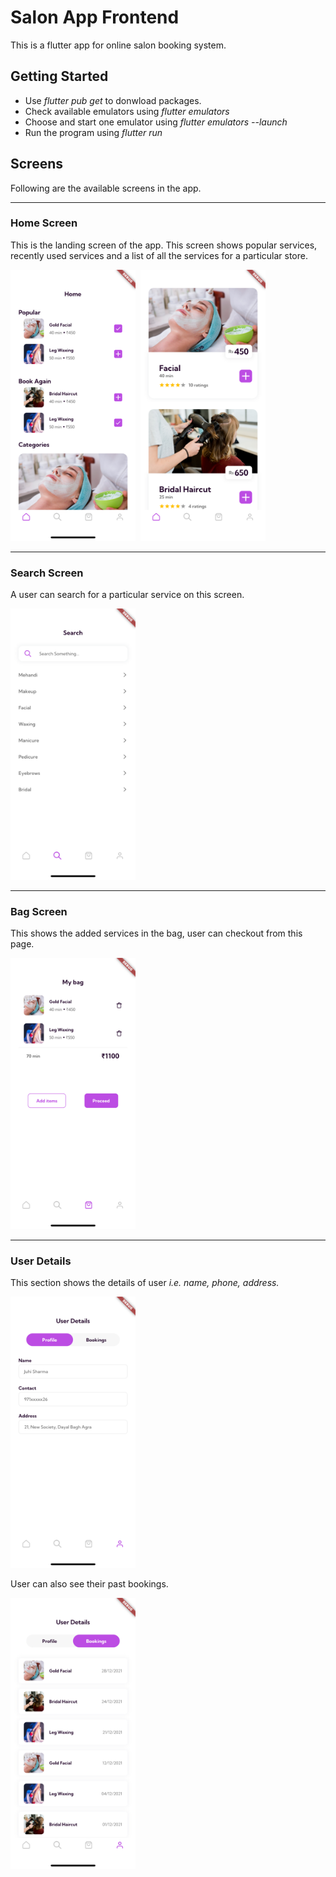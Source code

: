 # Salon App Frontend

This is a flutter app for online salon booking system.

## Getting Started

- Use *flutter pub get* to donwload packages.
- Check available emulators using *flutter emulators*
- Choose and start one emulator using *flutter emulators --launch <emulator id>*
- Run the program using *flutter run*


## Screens

Following are the available screens in the app.

**** 

### Home Screen

This is the landing screen of the app. This screen shows popular services, recently used services and a list of all the services for a particular store.

<kbd> <img src="/images/home1.png" alt="Home screen 1" width="200"/> </kbd>
<kbd> <img src="/images/home2.png" alt="Home screen 2" width="200"/> </kbd>

**** 

### Search Screen
A user can search for a particular service on this screen. 

<kbd> <img src="/images/search.png" alt="Search screen" width="200"/> </kbd>


**** 

### Bag Screen
This shows the added services in the bag, user can checkout from this page.

<kbd> <img src="/images/bag.png" alt="Bag screen" width="200"/> </kbd>

**** 

### User Details
This section shows the details of user *i.e. name, phone, address.*

<kbd> <img src="/images/profile.png" alt="Profile" width="200"/> </kbd>

User can also see their past bookings.

<kbd> <img src="/images/bookings.png" alt="Bookings" width="200"/> </kbd>
